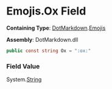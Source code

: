 # Emojis\.Ox Field

**Containing Type**: [DotMarkdown](../../README.md)\.[Emojis](../README.md)

**Assembly**: DotMarkdown\.dll

```csharp
public const string Ox = ":ox:"
```

### Field Value

System\.[String](https://docs.microsoft.com/en-us/dotnet/api/system.string)